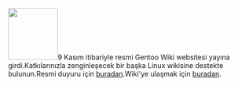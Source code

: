 <html><body><img class="alignright" title="Larry" src="http://wiki.gentoo.org/images/b/b3/Larry-hi.png" alt="" width="101" height="106">9 Kasım itibariyle resmi Gentoo Wiki websitesi yayına girdi.Katkılarınızla zenginleşecek bir başka Linux wikisine destekte bulunun.Resmi duyuru için <a href="http://www.gentoo.org/news/20111109-wiki-announcement.xml" target="_blank">buradan</a>.Wiki'ye ulaşmak için <a href="http://wiki.gentoo.org/?pk_campaign=launch" target="_blank">buradan</a>.</body></html>